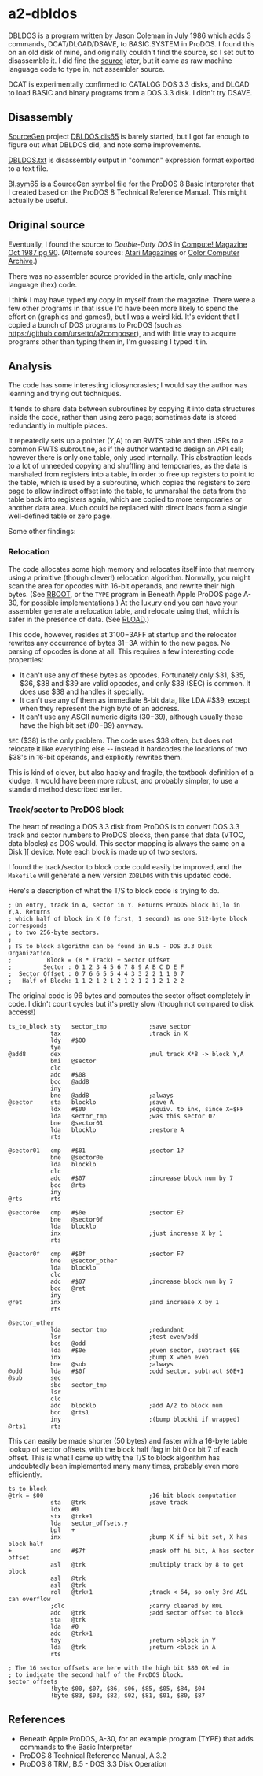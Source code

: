 # a2-dbldos

DBLDOS is a program written by Jason Coleman in July 1986 which adds 3 commands, DCAT/DLOAD/DSAVE, to
BASIC.SYSTEM in ProDOS. I found this on an old disk of mine, and originally couldn't find the source,
so I set out to disassemble it. I did find the [source](#original-source) later, but it came as
raw machine language code to type in, not assembler source.

DCAT is experimentally confirmed to CATALOG DOS 3.3 disks, and DLOAD to load BASIC and
binary programs from a DOS 3.3 disk. I didn't try DSAVE.

## Disassembly

[SourceGen](https://6502bench.com) project [DBLDOS.dis65](./DBLDOS.dis65) is barely started, but
I got far enough to figure out what DBLDOS did, and note some improvements.

[DBLDOS.txt](./DBLDOS.txt) is disassembly output in "common" expression format exported to a text file.

[BI.sym65](./BI.sym65) is a SourceGen symbol file for the ProDOS 8 Basic Interpreter that I
created based on the ProDOS 8 Technical Reference Manual. This might actually be useful.

## Original source

Eventually, I found the source to *Double-Duty DOS* in [Compute! Magazine Oct 1987 pg 90](https://archive.org/details/1987-10-compute-magazine/page/n91/mode/2up?view=theater).
(Alternate sources: [Atari Magazines](https://www.atarimagazines.com/compute/issue89/Double_Duty_DOS.php) or [Color Computer Archive](https://colorcomputerarchive.com/repo/Documents/Magazines/Compute%20(Clean)/Compute_Issue_089_1987_Oct.pdf).)

There was no assembler source provided in the article, only machine language (hex) code.

I think I may have typed my copy in myself from the magazine. There were a few other programs in that
issue I'd have been more likely to spend the effort on (graphics and games!), but I was a weird kid. It's evident that I copied
a bunch of DOS programs to ProDOS (such as https://github.com/ursetto/a2composer), and with little way to acquire programs
other than typing them in, I'm guessing I typed it in.

## Analysis

The code has some interesting idiosyncrasies; I would say the author was learning and trying out techniques.

It tends to share data between subroutines by copying it into data structures inside the code, rather than using zero page; sometimes data is stored redundantly in multiple places.

It repeatedly sets up a pointer (Y,A) to an RWTS table and then JSRs to a common RWTS subroutine, as if the author wanted to design an API call; however there is only one table, only used internally. This abstraction leads to a lot of unneeded copying and shuffling and temporaries, as the data is marshaled from registers into a table, in order to free up registers to point to the table, which is used by a subroutine, which copies the registers to zero page to allow indirect offset into the table, to unmarshal the data from the table back into registers again, which are copied to more temporaries or another data area. Much could be replaced with direct loads from a single well-defined table or zero page.

Some other findings:

### Relocation

The code allocates some high memory and relocates itself into that memory using a primitive (though clever!) relocation algorithm. Normally, you might scan the area for opcodes with 16-bit operands,
and rewrite their high bytes. (See [RBOOT](https://ursetto.github.io/a2-hrcg-teardown/RBOOT.html), or the `TYPE` program in Beneath Apple ProDOS page A-30, for possible implementations.) At the luxury
end you can have your assembler generate a relocation table, and relocate using that, which is safer in the presence of data. (See [RLOAD](https://ursetto.github.io/a2-hrcg-teardown/RLOAD.html).)

This code, however, resides at $3100-$3AFF at startup and the relocator rewrites any occurrence of bytes $31-$3A within to the new pages. No parsing of opcodes is done at all. This requires a few interesting code properties:

- It can't use any of these bytes as opcodes. Fortunately only $31, $35, $36, $38 and $39 are valid opcodes, and only $38 (SEC) is common. It does use $38 and handles it specially.
- It can't use any of them as immediate 8-bit data, like LDA #$39, except when they represent the high byte of an address.
- It can't use any ASCII numeric digits ($30-$39), although usually these have the high bit set ($B0-$B9) anyway.

`SEC` ($38) is the only problem. The code uses $38 often, but does not relocate it like everything else -- instead it hardcodes the locations of two $38's in 16-bit operands, and explicitly rewrites them.

This is kind of clever, but also hacky and fragile, the textbook definition of a kludge. It would have been more robust, and probably simpler, to use a standard method described earlier.

### Track/sector to ProDOS block

The heart of reading a DOS 3.3 disk from ProDOS is to convert DOS 3.3 track and sector numbers to
ProDOS blocks, then parse that data (VTOC, data blocks) as DOS would. This sector mapping is always
the same on a Disk ][ device. Note each block is made up of two sectors.

I found the track/sector to block code could easily be improved, and the `Makefile` will generate
a new version `ZDBLDOS` with this updated code.

Here's a description of what the T/S to block code is trying to do.

```
; On entry, track in A, sector in Y. Returns ProDOS block hi,lo in Y,A. Returns
; which half of block in X (0 first, 1 second) as one 512-byte block corresponds
; to two 256-byte sectors.
;
; TS to block algorithm can be found in B.5 - DOS 3.3 Disk Organization.
;          Block = (8 * Track) + Sector Offset
;         Sector : 0 1 2 3 4 5 6 7 8 9 A B C D E F
;  Sector Offset : 0 7 6 6 5 5 4 4 3 3 2 2 1 1 0 7
;   Half of Block: 1 1 2 1 2 1 2 1 2 1 2 1 2 1 2 2
```

The original code is 96 bytes and computes the sector offset completely in code. I didn't count
cycles but it's pretty slow (though not compared to disk access!)

```
ts_to_block sty   sector_tmp            ;save sector
            tax                         ;track in X
            ldy   #$00
            tya
@add8       dex                         ;mul track X*8 -> block Y,A
            bmi   @sector
            clc
            adc   #$08
            bcc   @add8
            iny
            bne   @add8                 ;always
@sector     sta   blocklo               ;save A
            ldx   #$00                  ;equiv. to inx, since X=$FF
            lda   sector_tmp            ;was this sector 0?
            bne   @sector01
            lda   blocklo               ;restore A
            rts

@sector01   cmp   #$01                  ;sector 1?
            bne   @sector0e
            lda   blocklo
            clc
            adc   #$07                  ;increase block num by 7
            bcc   @rts
            iny
@rts        rts

@sector0e   cmp   #$0e                  ;sector E?
            bne   @sector0f
            lda   blocklo
            inx                         ;just increase X by 1
            rts

@sector0f   cmp   #$0f                  ;sector F?
            bne   @sector_other
            lda   blocklo
            clc
            adc   #$07                  ;increase block num by 7
            bcc   @ret
            iny
@ret        inx                         ;and increase X by 1
            rts

@sector_other
            lda   sector_tmp            ;redundant
            lsr                         ;test even/odd
            bcs   @odd
            lda   #$0e                  ;even sector, subtract $0E
            inx                         ;bump X when even
            bne   @sub                  ;always
@odd        lda   #$0f                  ;odd sector, subtract $0E+1
@sub        sec
            sbc   sector_tmp
            lsr
            clc
            adc   blocklo               ;add A/2 to block num
            bcc   @rts1
            iny                         ;(bump blockhi if wrapped)
@rts1       rts
```


This can easily be made shorter (50 bytes) and faster with a 16-byte table
lookup of sector offsets, with the block half flag in bit 0 or bit 7
of each offset. This is what I came up with; the T/S to block algorithm has
undoubtedly been implemented many many times, probably even more efficiently.

```
ts_to_block
@trk = $00                              ;16-bit block computation
            sta   @trk                  ;save track
            ldx   #0
            stx   @trk+1
            lda   sector_offsets,y
            bpl   +
            inx                         ;bump X if hi bit set, X has block half
+           and   #$7f                  ;mask off hi bit, A has sector offset
            asl   @trk                  ;multiply track by 8 to get block
            asl   @trk
            asl   @trk
            rol   @trk+1                ;track < 64, so only 3rd ASL can overflow
            ;clc                        ;carry cleared by ROL
            adc   @trk                  ;add sector offset to block
            sta   @trk
            lda   #0
            adc   @trk+1
            tay                         ;return >block in Y
            lda   @trk                  ;return <block in A
            rts

; The 16 sector offsets are here with the high bit $80 OR'ed in
; to indicate the second half of the ProDOS block.
sector_offsets
            !byte $00, $07, $86, $06, $85, $05, $84, $04
            !byte $83, $03, $82, $02, $81, $01, $80, $87
```

## References

- Beneath Apple ProDOS, A-30, for an example program (TYPE) that adds commands to the Basic Interpreter
- ProDOS 8 Technical Reference Manual, A.3.2
- ProDOS 8 TRM, B.5 - DOS 3.3 Disk Operation 

